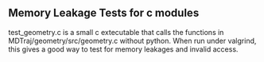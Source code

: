 Memory Leakage Tests for c modules
-----------------------------------

test_geometry.c is a small c extecutable that calls the functions
in MDTraj/geometry/src/geometry.c without python. When run under
valgrind, this gives a good way to test for memory leakages and
invalid access.

